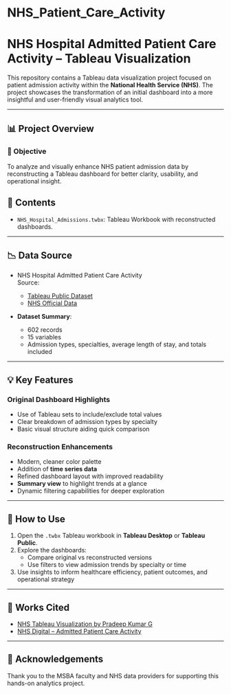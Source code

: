 # NHS_Patient_Care_Activity
 
# NHS Hospital Admitted Patient Care Activity – Tableau Visualization

This repository contains a Tableau data visualization project focused on patient admission activity within the **National Health Service (NHS)**. The project showcases the transformation of an initial dashboard into a more insightful and user-friendly visual analytics tool.

---

## 📊 Project Overview

### 🔎 Objective

To analyze and visually enhance NHS patient admission data by reconstructing a Tableau dashboard for better clarity, usability, and operational insight.



## 📁 Contents

- `NHS_Hospital_Admissions.twbx`: Tableau Workbook with reconstructed dashboards.


---

## 📉 Data Source

- NHS Hospital Admitted Patient Care Activity  
  Source:  
  - [Tableau Public Dataset](https://public.tableau.com/app/profile/pradeepkumar.g/viz/NHSHospitalAdmittedPatientCareActivity/viz)  
  - [NHS Official Data](https://digital.nhs.uk/data-and-information/publications/statistical/hospital-admitted-patient-care-activity)

- **Dataset Summary**:
  - 602 records
  - 15 variables
  - Admission types, specialties, average length of stay, and totals included

---

## 💡 Key Features

### Original Dashboard Highlights

- Use of Tableau sets to include/exclude total values
- Clear breakdown of admission types by specialty
- Basic visual structure aiding quick comparison

### Reconstruction Enhancements

- Modern, cleaner color palette
- Addition of **time series data**
- Refined dashboard layout with improved readability
- **Summary view** to highlight trends at a glance
- Dynamic filtering capabilities for deeper exploration

---

## 🚀 How to Use

1. Open the `.twbx` Tableau workbook in **Tableau Desktop** or **Tableau Public**.
2. Explore the dashboards:
   - Compare original vs reconstructed versions
   - Use filters to view admission trends by specialty or time
3. Use insights to inform healthcare efficiency, patient outcomes, and operational strategy

---

## 📝 Works Cited

- [NHS Tableau Visualization by Pradeep Kumar G](https://public.tableau.com/app/profile/pradeepkumar.g/viz/NHSHospitalAdmittedPatientCareActivity/viz)
- [NHS Digital – Admitted Patient Care Activity](https://digital.nhs.uk/data-and-information/publications/statistical/hospital-admitted-patient-care-activity)

---

## 🙌 Acknowledgements

Thank you to the MSBA faculty and NHS data providers for supporting this hands-on analytics project.

